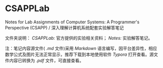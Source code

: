 # CSAPPLab
Notes for Lab Assignments of Computer Systems: A Programmer's Perspective (CSAPP) / 深入理解计算机系统配套实验解答笔记


文件夹说明：
*CSAPPLab:* 官方提供的实验相关资料；
*Notes:* 实验解答笔记。


注：笔记内容源文件( *.md* 文件)采用 *Markdown* 语言编写，因平台差异性，相应数学公式及图片无法正常显示，推荐下载到本地使用软件 *Typora* 打开查看。源文件内容已转换为 *.pdf* 文件，可直接查看。
